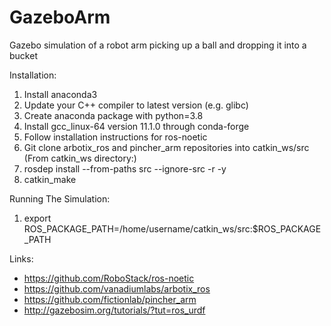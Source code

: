 # GazeboArm
Gazebo simulation of a robot arm picking up a ball and dropping it into a bucket

Installation:
1. Install anaconda3
2. Update your C++ compiler to latest version (e.g. glibc)
3. Create anaconda package with python=3.8
4. Install gcc_linux-64 version 11.1.0 through conda-forge
5. Follow installation instructions for ros-noetic
6. Git clone arbotix_ros and pincher_arm repositories into catkin_ws/src
(From catkin_ws directory:)
7. rosdep install --from-paths src --ignore-src -r -y
9. catkin_make

Running The Simulation:
1. export ROS_PACKAGE_PATH=/home/username/catkin_ws/src:$ROS_PACKAGE_PATH

Links:
- https://github.com/RoboStack/ros-noetic
- https://github.com/vanadiumlabs/arbotix_ros
- https://github.com/fictionlab/pincher_arm
- http://gazebosim.org/tutorials/?tut=ros_urdf

